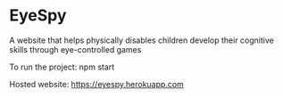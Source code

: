 # EyeSpy
A website that helps physically disables children develop their cognitive skills through eye-controlled games

To run the project: npm start

Hosted website: https://eyespy.herokuapp.com
